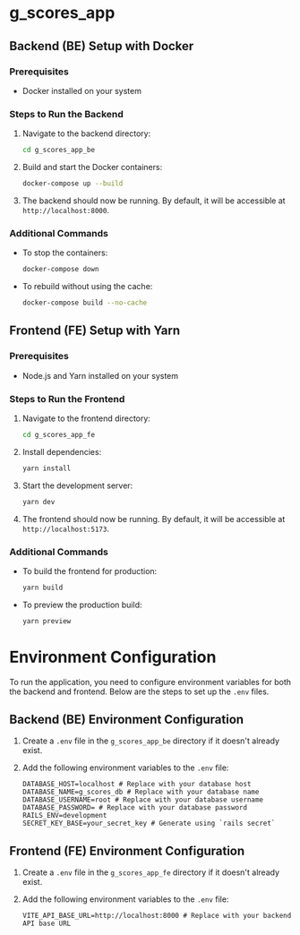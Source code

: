# g_scores_app

## Backend (BE) Setup with Docker

### Prerequisites
- Docker installed on your system

### Steps to Run the Backend
1. Navigate to the backend directory:
   ```bash
   cd g_scores_app_be
   ```
2. Build and start the Docker containers:
   ```bash
   docker-compose up --build
   ```
3. The backend should now be running. By default, it will be accessible at `http://localhost:8000`.

### Additional Commands
- To stop the containers:
  ```bash
  docker-compose down
  ```
- To rebuild without using the cache:
  ```bash
  docker-compose build --no-cache
  ```

## Frontend (FE) Setup with Yarn

### Prerequisites
- Node.js and Yarn installed on your system

### Steps to Run the Frontend
1. Navigate to the frontend directory:
   ```bash
   cd g_scores_app_fe
   ```
2. Install dependencies:
   ```bash
   yarn install
   ```
3. Start the development server:
   ```bash
   yarn dev
   ```
4. The frontend should now be running. By default, it will be accessible at `http://localhost:5173`.

### Additional Commands
- To build the frontend for production:
  ```bash
  yarn build
  ```
- To preview the production build:
  ```bash
  yarn preview
  ```

# Environment Configuration

To run the application, you need to configure environment variables for both the backend and frontend. Below are the steps to set up the `.env` files.

## Backend (BE) Environment Configuration

1. Create a `.env` file in the `g_scores_app_be` directory if it doesn't already exist.
2. Add the following environment variables to the `.env` file:

   ```env
   DATABASE_HOST=localhost # Replace with your database host
   DATABASE_NAME=g_scores_db # Replace with your database name
   DATABASE_USERNAME=root # Replace with your database username
   DATABASE_PASSWORD= # Replace with your database password
   RAILS_ENV=development
   SECRET_KEY_BASE=your_secret_key # Generate using `rails secret`
   ```

## Frontend (FE) Environment Configuration

1. Create a `.env` file in the `g_scores_app_fe` directory if it doesn't already exist.
2. Add the following environment variables to the `.env` file:

   ```env
   VITE_API_BASE_URL=http://localhost:8000 # Replace with your backend API base URL
   ```